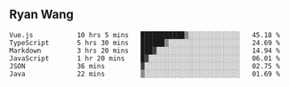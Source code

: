 ## Ryan Wang

<!--START_SECTION:waka-->

```text
Vue.js           10 hrs 5 mins   ███████████▒░░░░░░░░░░░░░   45.18 %
TypeScript       5 hrs 30 mins   ██████▒░░░░░░░░░░░░░░░░░░   24.69 %
Markdown         3 hrs 20 mins   ███▓░░░░░░░░░░░░░░░░░░░░░   14.94 %
JavaScript       1 hr 20 mins    █▓░░░░░░░░░░░░░░░░░░░░░░░   06.01 %
JSON             36 mins         ▓░░░░░░░░░░░░░░░░░░░░░░░░   02.75 %
Java             22 mins         ▒░░░░░░░░░░░░░░░░░░░░░░░░   01.69 %
```

<!--END_SECTION:waka-->
